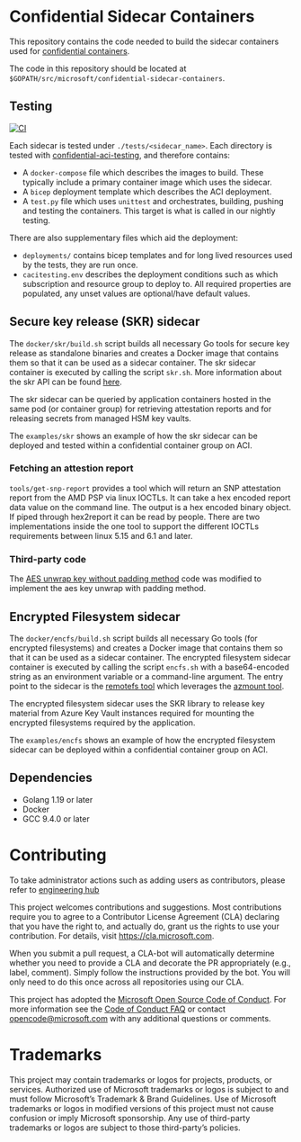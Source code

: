 # Confidential Sidecar Containers

This repository contains the code needed to build the sidecar containers used for [confidential containers](https://techcommunity.microsoft.com/t5/azure-confidential-computing/microsoft-introduces-preview-of-confidential-containers-on-azure/ba-p/3410394).

The code in this repository should be located at ``$GOPATH/src/microsoft/confidential-sidecar-containers``.

## Testing

[![CI](https://github.com/microsoft/confidential-sidecar-containers/actions/workflows/ci.yml/badge.svg?branch=main&event=schedule)](https://github.com/microsoft/confidential-sidecar-containers/actions/workflows/ci.yml)

Each sidecar is tested under `./tests/<sidecar_name>`.
Each directory is tested with [confidential-aci-testing](https://github.com/microsoft/confidential-aci-testing), and therefore contains:

- A `docker-compose` file which describes the images to build.
These typically include a primary container image which uses the sidecar.
- A `bicep` deployment template which describes the ACI deployment.
- A `test.py` file which uses `unittest` and orchestrates, building, pushing and testing the containers.
This target is what is called in our nightly testing.

There are also supplementary files which aid the deployment:
- `deployments/` contains bicep templates and for long lived resources used by the tests, they are run once.
- `cacitesting.env` describes the deployment conditions such as which subscription and resource group to deploy to.
All required properties are populated, any unset values are optional/have default values.

## Secure key release (SKR) sidecar

The ``docker/skr/build.sh`` script builds all necessary Go tools for secure key release as standalone binaries and creates a Docker image that contains them so that it can be used as a sidecar container.
The skr sidecar container is executed by calling the script ``skr.sh``.
More information about the skr API can be found [here](cmd/skr/README.md).

The skr sidecar can be queried by application containers hosted in the same pod (or container group) for retrieving attestation reports and for releasing secrets from managed HSM key vaults.

The ``examples/skr`` shows an example of how the skr sidecar can be deployed and tested within a confidential container group on ACI.

### Fetching an attestion report

``tools/get-snp-report`` provides a tool which will return an SNP attestation report from the AMD PSP via linux IOCTLs.
It can take a hex encoded report data value on the command line.
The output is a hex encoded binary object.
If piped through hex2report it can be read by people.
There are two implementations inside the one tool to support the different IOCTLs requirements between linux 5.15 and 6.1 and later.

### Third-party code

The [AES unwrap key without padding method](https://github.com/NickBall/go-aes-key-wrap/blob/master/keywrap.go) code was modified to implement the aes key unwrap with padding method.

## Encrypted Filesystem sidecar

The ``docker/encfs/build.sh`` script builds all necessary Go tools (for encrypted filesystems) and creates a Docker image that contains them so that it can be used as a sidecar container.
The encrypted filesystem sidecar container is executed by calling the script ``encfs.sh`` with a base64-encoded string as an environment variable or a command-line argument.
The entry point to the sidecar is the [remotefs tool](cmd/remotefs/README.md) which leverages the [azmount tool](cmd/azmount/README.md).

The encrypted filesystem sidecar uses the SKR library to release key material from Azure Key Vault instances required for mounting the encrypted filesystems required by the application.

The ``examples/encfs`` shows an example of how the encrypted filesystem sidecar can be deployed within a confidential container group on ACI.

## Dependencies

- Golang 1.19 or later
- Docker
- GCC 9.4.0 or later

# Contributing

To take administrator actions such as adding users as contributors, please refer to [engineering hub](https://eng.ms/docs/initiatives/open-source-at-microsoft/github/opensource/repos/jit)

This project welcomes contributions and suggestions.
Most contributions require you to agree to a Contributor License Agreement (CLA) declaring that you have the right to, and actually do, grant us the rights to use your contribution.
For details, visit <https://cla.microsoft.com>.

When you submit a pull request, a CLA-bot will automatically determine whether you need to provide a CLA and decorate the PR appropriately (e.g., label, comment).
Simply follow the instructions provided by the bot.
You will only need to do this once across all repositories using our CLA.

This project has adopted the [Microsoft Open Source Code of Conduct](https://opensource.microsoft.com/codeofconduct/).
For more information see the [Code of Conduct FAQ](https://opensource.microsoft.com/codeofconduct/faq/) or contact [opencode@microsoft.com](mailto:opencode@microsoft.com) with any additional questions or comments.

# Trademarks

This project may contain trademarks or logos for projects, products, or services.
Authorized use of Microsoft trademarks or logos is subject to and must follow Microsoft’s Trademark & Brand Guidelines.
Use of Microsoft trademarks or logos in modified versions of this project must not cause confusion or imply Microsoft sponsorship.
Any use of third-party trademarks or logos are subject to those third-party’s policies.

